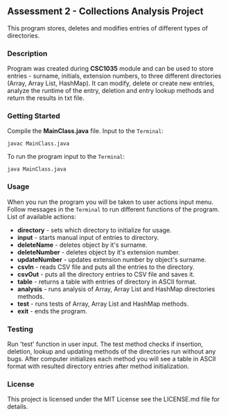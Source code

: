 ## Assessment 2 - Collections Analysis Project
This program stores, deletes and modifies entries of different types of 
directories.
### Description
Program was created during **CSC1035** module and can be used to store
entries - surname, initials, extension numbers, to three different directories
(Array, Array List, HashMap). It can modify, delete or create new entries, 
analyze the runtime of the entry, deletion and entry lookup methods and return 
the results in txt file.

### Getting Started
Compile the **MainClass.java** file. Input to the ````Terminal````:
````
javac MainClass.java
````
To run the program input to the ````Terminal````:
````
java MainClass.java
````
### Usage
When you run the program you will be taken to user actions input menu. 
Follow messages in the ````Terminal````  to run different functions of
the program. List of available actions:
+ **directory** - sets which directory to initialize for usage.
+ **input** - starts manual input of entries to directory.
+ **deleteName** - deletes object by it's surname.
+ **deleteNumber** - deletes object by it's extension number.
+ **updateNumber** - updates extension number by object's surname.
+ **csvIn** - reads CSV file and puts all the entries to the directory.
+ **csvOut** - puts all the directory entries to CSV file and saves it.
+ **table** - returns a table with entries of directory in ASCII format.
+ **analysis** - runs analysis of Array, Array List and HashMap directories methods.
+ **test** - runs tests of Array, Array List and HashMap methods.
+ **exit** - ends the program.

### Testing
Run 'test' function in user input. The test method checks if insertion,
deletion, lookup and updating methods of the directories run without any bugs. 
After computer initializes each method you will see a table in ASCII format 
with resulted directory entries after method initialization.
### License
This project is licensed under the MIT License see the LICENSE.md file 
for details.